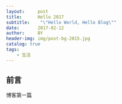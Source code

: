 ```yaml
---
layout:     post
title:      Hello 2017
subtitle:    "\"Hello World, Hello Blog\""
date:       2017-02-12
author:     BY
header-img: img/post-bg-2015.jpg
catalog: true
tags:
    - 生活
---
```



## 前言

  博客第一篇



